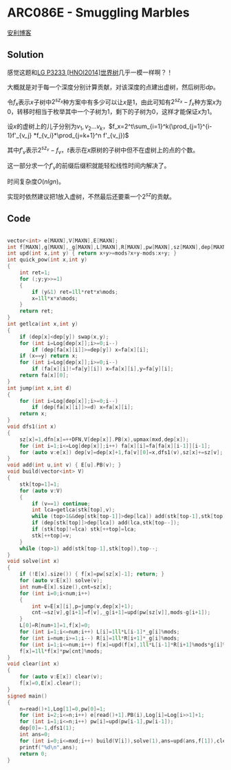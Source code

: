 # ARC086E - Smuggling Marbles
[安利博客](https://blog.csdn.net/xmr_pursue_dreams/article/details/111997371)
## Solution
感觉这题和[LG P3233 [HNOI2014]世界树](https://blog.csdn.net/xmr_pursue_dreams/article/details/111971930)几乎一模一样啊？！

大概就是对于每一个深度分别计算贡献，对该深度的点建出虚树，然后树形$dp$。

令$f_x$表示$x$子树中$2^{sz_x}$种方案中有多少可以让$x$是$1$，由此可知有$2^{sz_x}-f_x$种方案$x$为$0$，转移时相当于枚举其中一个子树为$1$，剩下的子树为$0$，这样才能保证$x$为$1$。

设$x$的虚树上的儿子分别为$v_1,v_2...v_k$，$f_x=2^t\sum_{i=1}^k(\prod_{j=1}^{i-1}f'_{v_j} *f_{v_i}*\prod_{j=k+1}^n f'_{v_j})$

其中$f'_v$表示$2^{sz_v}-f_v$，$t$表示在$x$原树的子树中但不在虚树上的点的个数。

这一部分求一个$f'_v$的前缀后缀积就能轻松线性时间内解决了。

时间复杂度$O(nlgn)$。

实现时依然建议把$1$放入虚树，不然最后还要乘一个$2^{sz}$的贡献。
## Code

```cpp

vector<int> e[MAXN],V[MAXN],E[MAXN];
int f[MAXN],g[MAXN],_g[MAXN],L[MAXN],R[MAXN],pw[MAXN],sz[MAXN],dep[MAXN],Log[MAXN],dfn[MAXN],stk[MAXN],fa[MAXN][20],DFN=0,top,n,mxd=0;
int upd(int x,int y) { return x+y>=mods?x+y-mods:x+y; }
int quick_pow(int x,int y)
{
	int ret=1;
	for (;y;y>>=1)
	{
		if (y&1) ret=1ll*ret*x%mods;
		x=1ll*x*x%mods;
	}
	return ret;
}
int getlca(int x,int y)
{
	if (dep[x]<dep[y]) swap(x,y);
	for (int i=Log[dep[x]];i>=0;i--) 
		if (dep[fa[x][i]]>=dep[y]) x=fa[x][i];
	if (x==y) return x;
	for (int i=Log[dep[x]];i>=0;i--)
		if (fa[x][i]!=fa[y][i]) x=fa[x][i],y=fa[y][i];
	return fa[x][0];
}
int jump(int x,int d)
{
	for (int i=Log[dep[x]];i>=0;i--)
		if (dep[fa[x][i]]>=d) x=fa[x][i];
	return x;
}
void dfs1(int x)
{
	sz[x]=1,dfn[x]=++DFN,V[dep[x]].PB(x),upmax(mxd,dep[x]);
	for (int i=1;i<=Log[dep[x]];i++) fa[x][i]=fa[fa[x][i-1]][i-1];
	for (auto v:e[x]) dep[v]=dep[x]+1,fa[v][0]=x,dfs1(v),sz[x]+=sz[v];
}
void add(int u,int v) { E[u].PB(v); }
void build(vector<int> V)
{
	stk[top=1]=1;
	for (auto v:V)
	{
		if (v==1) continue;
		int lca=getlca(stk[top],v);
		while (top>1&&dep[stk[top-1]]>dep[lca]) add(stk[top-1],stk[top]),top--;
		if (dep[stk[top]]>dep[lca]) add(lca,stk[top--]);
		if (stk[top]!=lca) stk[++top]=lca;
		stk[++top]=v; 
	}
	while (top>1) add(stk[top-1],stk[top]),top--;
}
void solve(int x)
{
	if (!E[x].size()) { f[x]=pw[sz[x]-1]; return; }
	for (auto v:E[x]) solve(v);
	int num=E[x].size(),cnt=sz[x];
	for (int i=0;i<num;i++)
	{
		int v=E[x][i],p=jump(v,dep[x]+1);
		cnt-=sz[v],g[i+1]=f[v],_g[i+1]=upd(pw[sz[v]],mods-g[i+1]);
	}
	L[0]=R[num+1]=1,f[x]=0;
	for (int i=1;i<=num;i++) L[i]=1ll*L[i-1]*_g[i]%mods;
	for (int i=num;i>=1;i--) R[i]=1ll*R[i+1]*_g[i]%mods;
	for (int i=1;i<=num;i++) f[x]=upd(f[x],1ll*L[i-1]*R[i+1]%mods*g[i]%mods);
	f[x]=1ll*f[x]*pw[cnt]%mods;
}
void clear(int x)
{
	for (auto v:E[x]) clear(v);
	f[x]=0,E[x].clear();
}
signed main()
{
	n=read()+1,Log[1]=0,pw[0]=1;
	for (int i=2;i<=n;i++) e[read()+1].PB(i),Log[i]=Log[i>>1]+1;
	for (int i=1;i<=n;i++) pw[i]=upd(pw[i-1],pw[i-1]);
	dep[0]=-1,dfs1(1);
	int ans=0;
	for (int i=0;i<=mxd;i++) build(V[i]),solve(1),ans=upd(ans,f[1]),clear(1);
	printf("%d\n",ans);
	return 0;
}
```
